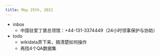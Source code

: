 ```yaml
---
title: May 25th, 2021
---
```


- inbox
	- 中国驻爱丁堡总领馆：+44-131-3374449（24小时领事保护与协助）
- todo
	- wikidata弄下来，搞清楚如何操作
	- 再找4个QA数据集